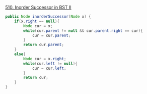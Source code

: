 [510. Inorder Successor in BST II](https://leetcode.com/problems/inorder-successor-in-bst-ii/)



```java
public Node inorderSuccessor(Node x) {
    if(x.right == null){
        Node cur = x;
        while(cur.parent != null && cur.parent.right == cur){
            cur = cur.parent;
        }
        return cur.parent;
    }
    else{
        Node cur = x.right;
        while(cur.left != null){
            cur = cur.left;
        }
        return cur;
    }        
}
```

